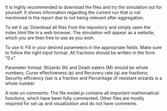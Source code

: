 It is highly recommended to download the files and try the simulation out for yourself. It shows information regarding the current run that is not mentioned in the report due to not being relevant after aggregation.

To set it up: Download all files from the repository and simply open the index.html file in a web browser. The simulation will appear as a website, which you are then free to use as you wish.

To use it: Fill in your desired parameters in the appropriate fields. Make sure to follow the right input format. All fractions should be written in the form "0.x".

Parameter format: Wizards (N) and Death eaters (M) should be whole numbers; Curse effectiveness (p) and Recovery rate (q) are fractions; Security efficiency (se) is a fraction and Percentage of resistant wizards is a whole number

A note on comments: The file model.js contains all important mathematical functions, which have been fully commented. Other files are mostly required for set up and visualization and do not have comments.
